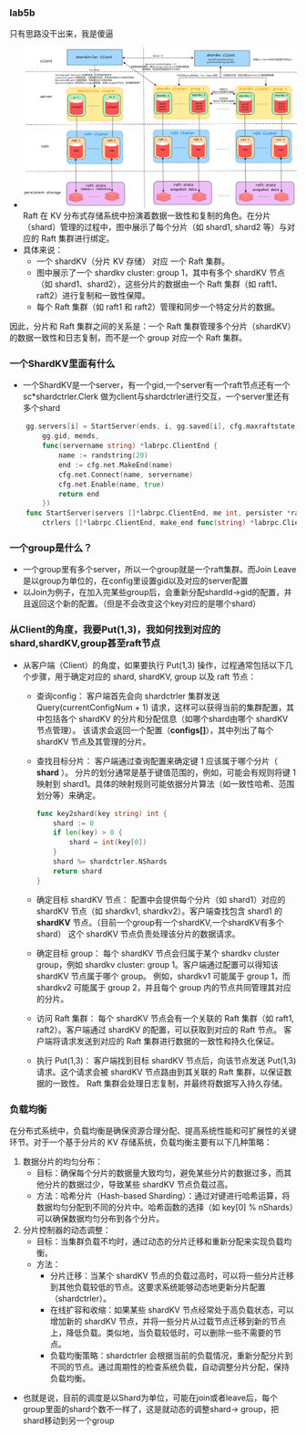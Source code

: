 ### lab5b
只有思路没干出来，我是傻逼
- ![alt text](image.png)
Raft 在 KV 分布式存储系统中扮演着数据一致性和复制的角色。在分片（shard）管理的过程中，图中展示了每个分片（如 shard1, shard2 等）与对应的 Raft 集群进行绑定。
- 具体来说：
    - 一个 shardKV（分片 KV 存储） 对应 一个 Raft 集群。
    - 图中展示了一个 shardkv cluster: group 1，其中有多个 shardKV 节点（如 shard1、shard2），这些分片的数据由一个 Raft 集群（如 raft1、raft2）进行复制和一致性保障。
    - 每个 Raft 集群（如 raft1 和 raft2）管理和同步一个特定分片的数据。

因此，分片和 Raft 集群之间的关系是：一个 Raft 集群管理多个分片（shardKV）的数据一致性和日志复制，而不是一个 group 对应一个 Raft 集群。

### 一个ShardKV里面有什么
- 一个ShardKV是一个server，有一个gid,一个server有一个raft节点还有一个sc*shardctrler.Clerk 做为client与shardctrler进行交互，一个server里还有多个shard
~~~go
	gg.servers[i] = StartServer(ends, i, gg.saved[i], cfg.maxraftstate,
		gg.gid, mends,
		func(servername string) *labrpc.ClientEnd {
			name := randstring(20)
			end := cfg.net.MakeEnd(name)
			cfg.net.Connect(name, servername)
			cfg.net.Enable(name, true)
			return end
		})
    func StartServer(servers []*labrpc.ClientEnd, me int, persister *raft.Persister, maxraftstate int, gid int,
        ctrlers []*labrpc.ClientEnd, make_end func(string) *labrpc.ClientEnd) *ShardKV 
~~~
### 一个group是什么？
- 一个group里有多个server，所以一个group就是一个raft集群。而Join Leave是以group为单位的，在config里设置gid以及对应的server配置
- 以Join为例子，在加入完某些group后，会重新分配shardId->gid的配置，并且返回这个新的配置。（但是不会改变这个key对应的是哪个shard）
### 从Client的角度，我要Put(1,3)，我如何找到对应的shard,shardKV,group甚至raft节点
- 从客户端（Client）的角度，如果要执行 Put(1,3) 操作，过程通常包括以下几个步骤，用于确定对应的 shard, shardKV, group 以及 raft 节点：
    - 查询config：
        客户端首先会向 shardctrler 集群发送 Query(currentConfigNum + 1) 请求，这样可以获得当前的集群配置，其中包括各个 shardKV 的分片和分配信息（如哪个shard由哪个 shardKV 节点管理）。
        该请求会返回一个配置（**configs[]**），其中列出了每个 shardKV 节点及其管理的分片。

    - 查找目标分片：
        客户端通过查询配置来确定键 1 应该属于哪个分片（ **shard** ）。
        分片的划分通常是基于键值范围的，例如，可能会有规则将键 1 映射到 shard1。具体的映射规则可能依据分片算法（如一致性哈希、范围划分等）来确定。
        ~~~ go
        func key2shard(key string) int {
        	shard := 0
        	if len(key) > 0 {
        		shard = int(key[0])
        	}
        	shard %= shardctrler.NShards
        	return shard
        }
        ~~~
    - 确定目标 shardKV 节点：
        配置中会提供每个分片（如 shard1）对应的 shardKV 节点（如 shardkv1, shardkv2）。客户端查找包含 shard1 的 **shardKV** 节点。（目前一个group有一个shardKV,一个shardKV有多个shard）
        这个 shardKV 节点负责处理该分片的数据请求。

    - 确定目标 group：
        每个 shardKV 节点会归属于某个 shardkv cluster group，例如 shardkv cluster: group 1。客户端通过配置可以得知该 shardKV 节点属于哪个 group。
        例如，shardkv1 可能属于 group 1，而 shardkv2 可能属于 group 2，并且每个 group 内的节点共同管理其对应的分片。

    - 访问 Raft 集群：
        每个 shardKV 节点会有一个关联的 Raft 集群（如 raft1, raft2）。客户端通过 shardKV 的配置，可以获取到对应的 Raft 节点。
        客户端将请求发送到对应的 Raft 集群进行数据的一致性和持久化保证。

    - 执行 Put(1,3)：
        客户端找到目标 shardKV 节点后，向该节点发送 Put(1,3) 请求。这个请求会被 shardKV 节点路由到其关联的 Raft 集群，以保证数据的一致性。
        Raft 集群会处理日志复制，并最终将数据写入持久存储。
### 负载均衡
在分布式系统中，负载均衡是确保资源合理分配、提高系统性能和可扩展性的关键环节。对于一个基于分片的 KV 存储系统，负载均衡主要有以下几种策略：
1. 数据分片的均匀分布：
    - 目标：确保每个分片的数据量大致均匀，避免某些分片的数据过多，而其他分片的数据过少，导致某些 shardKV 节点负载过高。
    - 方法：哈希分片（Hash-based Sharding）：通过对键进行哈希运算，将数据均匀分配到不同的分片中。哈希函数的选择（如 key[0] % nShards）可以确保数据均匀分布到各个分片。
2. 分片控制器的动态调整：
    - 目标：当集群负载不均时，通过动态的分片迁移和重新分配来实现负载均衡。
    - 方法：
        - 分片迁移：当某个 shardKV 节点的负载过高时，可以将一些分片迁移到其他负载较低的节点。这要求系统能够动态地更新分片配置（shardctrler）。
        - 在线扩容和收缩：如果某些 shardKV 节点经常处于高负载状态，可以增加新的 shardKV 节点，并将一些分片从过载节点迁移到新的节点上，降低负载。类似地，当负载较低时，可以删除一些不需要的节点。
        - 负载均衡策略：shardctrler 会根据当前的负载情况，重新分配分片到不同的节点。通过周期性的检查系统负载，自动调整分片分配，保持负载均衡。

- 也就是说，目前的调度是以Shard为单位，可能在join或者leave后，每个group里面的shard个数不一样了，这是就动态的调整shard-> group，把shard移动到另一个group
